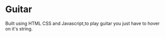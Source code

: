 # Guitar
Built using HTML CSS and Javascript,to play guitar you just have to hover on it's string. 
